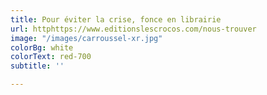 ```yaml
---
title: Pour éviter la crise, fonce en librairie
url: httphttps://www.editionslescrocos.com/nous-trouver
image: "/images/carroussel-xr.jpg"
colorBg: white
colorText: red-700
subtitle: ''

---
```


